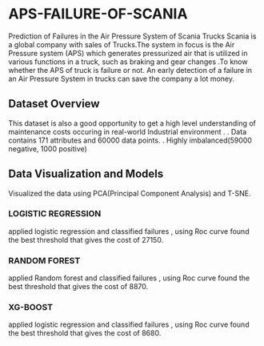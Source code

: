 # APS-FAILURE-OF-SCANIA
Prediction of Failures in the Air Pressure System of Scania Trucks  Scania is a global company with sales of Trucks.The system in focus is the Air Pressure system (APS) which generates pressurized air that is utilized in various functions in a truck, such as braking and gear changes .To know whether the APS of truck is failure or not. An early detection of a failure in an Air Pressure System in trucks can save the company a lot money. 
## Dataset Overview
This dataset is also a good opportunity to get a high level understanding of maintenance costs occuring in real-world Industrial environment . . Data contains 171 attributes and 60000 data points. . Highly imbalanced(59000 negative, 1000 positive) 

## Data Visualization and Models 

Visualized the data using PCA(Principal Component Analysis) and T-SNE.

### LOGISTIC REGRESSION
applied logistic regression and classified failures , using Roc curve found 
the best threshold that gives the cost of 27150. 

### RANDOM FOREST 
applied Random forest and classified failures , using Roc curve found 
the best threshold that gives the cost of 8870. 

### XG-BOOST 
applied logistic regression and classified failures , using Roc curve found 
the best threshold that gives the cost of 8680.
